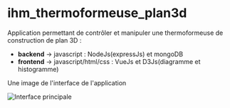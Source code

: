 # ihm_thermoformeuse_plan3d
Application permettant de contrôler et manipuler une thermoformeuse de construction de plan 3D :
- **backend** -> javascript : NodeJs(expressJs) et mongoDB
- **frontend** -> javascript/html/css : VueJs et D3Js(diagramme et histogramme)

Une image de l'interface de l'application

![Interface principale](https://lee12ndibs.github.com/main_interface.png)
